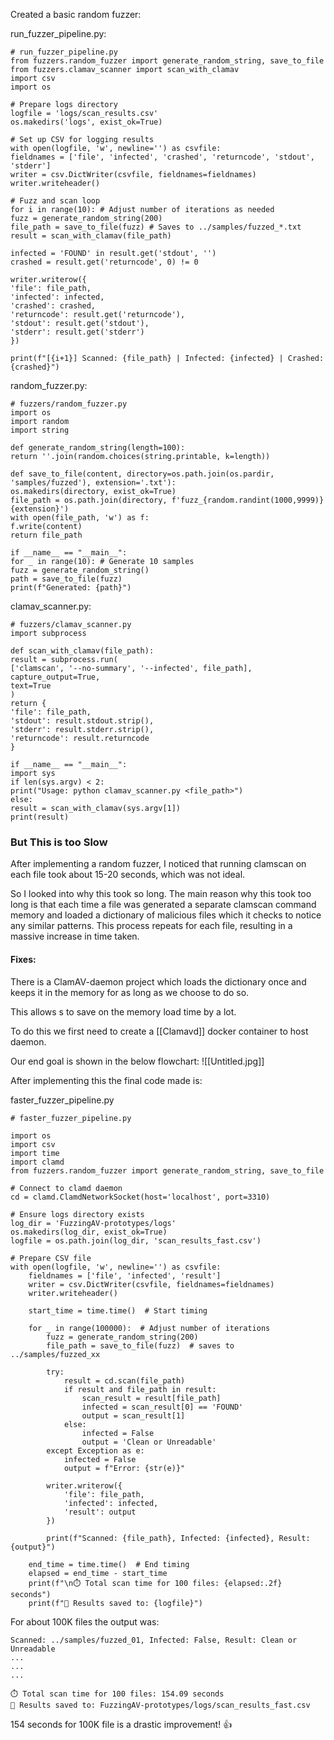Created a basic random fuzzer:

run_fuzzer_pipeline.py:
```
# run_fuzzer_pipeline.py
from fuzzers.random_fuzzer import generate_random_string, save_to_file
from fuzzers.clamav_scanner import scan_with_clamav
import csv
import os
  
# Prepare logs directory
logfile = 'logs/scan_results.csv'
os.makedirs('logs', exist_ok=True)

# Set up CSV for logging results
with open(logfile, 'w', newline='') as csvfile:
fieldnames = ['file', 'infected', 'crashed', 'returncode', 'stdout', 'stderr']
writer = csv.DictWriter(csvfile, fieldnames=fieldnames)
writer.writeheader()

# Fuzz and scan loop
for i in range(10): # Adjust number of iterations as needed
fuzz = generate_random_string(200)
file_path = save_to_file(fuzz) # Saves to ../samples/fuzzed_*.txt
result = scan_with_clamav(file_path)

infected = 'FOUND' in result.get('stdout', '')
crashed = result.get('returncode', 0) != 0

writer.writerow({
'file': file_path,
'infected': infected,
'crashed': crashed,
'returncode': result.get('returncode'),
'stdout': result.get('stdout'),
'stderr': result.get('stderr')
})

print(f"[{i+1}] Scanned: {file_path} | Infected: {infected} | Crashed: {crashed}")
```

random_fuzzer.py:
```
# fuzzers/random_fuzzer.py
import os
import random
import string

def generate_random_string(length=100):
return ''.join(random.choices(string.printable, k=length))

def save_to_file(content, directory=os.path.join(os.pardir, 'samples/fuzzed'), extension='.txt'):
os.makedirs(directory, exist_ok=True)
file_path = os.path.join(directory, f'fuzz_{random.randint(1000,9999)}{extension}')
with open(file_path, 'w') as f:
f.write(content)
return file_path

if __name__ == "__main__":
for _ in range(10): # Generate 10 samples
fuzz = generate_random_string()
path = save_to_file(fuzz)
print(f"Generated: {path}")
```

clamav_scanner.py:
```
# fuzzers/clamav_scanner.py
import subprocess

def scan_with_clamav(file_path):
result = subprocess.run(
['clamscan', '--no-summary', '--infected', file_path],
capture_output=True,
text=True
)
return {
'file': file_path,
'stdout': result.stdout.strip(),
'stderr': result.stderr.strip(),
'returncode': result.returncode
}

if __name__ == "__main__":
import sys
if len(sys.argv) < 2:
print("Usage: python clamav_scanner.py <file_path>")
else:
result = scan_with_clamav(sys.argv[1])
print(result)
```

### But This is too Slow
After implementing a random fuzzer, I noticed that running clamscan on each file took about 15-20 seconds, which was not ideal.

So I looked into why this took so long.
The main reason why this took too long is that each time a file was generated a separate clamscan command memory and loaded a dictionary of malicious files which it checks to notice any similar patterns. This process repeats for each file, resulting in a massive increase in time taken.

#### Fixes:
There is a ClamAV-daemon project which loads the dictionary once and keeps it in the memory for as long as we choose to do so.

This allows s to save on the memory load time by a lot.

To do this we first need to create a [[Clamavd]] docker container to host daemon.

Our end goal is shown in the below flowchart:
![[Untitled.jpg]]


After implementing this the final code made is:

faster_fuzzer_pipeline.py
```
# faster_fuzzer_pipeline.py

import os
import csv
import time
import clamd
from fuzzers.random_fuzzer import generate_random_string, save_to_file

# Connect to clamd daemon
cd = clamd.ClamdNetworkSocket(host='localhost', port=3310)

# Ensure logs directory exists
log_dir = 'FuzzingAV-prototypes/logs'
os.makedirs(log_dir, exist_ok=True)
logfile = os.path.join(log_dir, 'scan_results_fast.csv')

# Prepare CSV file
with open(logfile, 'w', newline='') as csvfile:
    fieldnames = ['file', 'infected', 'result']
    writer = csv.DictWriter(csvfile, fieldnames=fieldnames)
    writer.writeheader()

    start_time = time.time()  # Start timing

    for _ in range(100000):  # Adjust number of iterations
        fuzz = generate_random_string(200)
        file_path = save_to_file(fuzz)  # saves to ../samples/fuzzed_xx

        try:
            result = cd.scan(file_path)
            if result and file_path in result:
                scan_result = result[file_path]
                infected = scan_result[0] == 'FOUND'
                output = scan_result[1]
            else:
                infected = False
                output = 'Clean or Unreadable'
        except Exception as e:
            infected = False
            output = f"Error: {str(e)}"

        writer.writerow({
            'file': file_path,
            'infected': infected,
            'result': output
        })

        print(f"Scanned: {file_path}, Infected: {infected}, Result: {output}")

    end_time = time.time()  # End timing
    elapsed = end_time - start_time
    print(f"\n⏱️ Total scan time for 100 files: {elapsed:.2f} seconds")
    print(f"📄 Results saved to: {logfile}")
```

For about 100K files the output was:
```
Scanned: ../samples/fuzzed_01, Infected: False, Result: Clean or Unreadable
...
...
...

⏱️ Total scan time for 100 files: 154.09 seconds
📄 Results saved to: FuzzingAV-prototypes/logs/scan_results_fast.csv
```

154 seconds for 100K file is a drastic improvement! 👍

